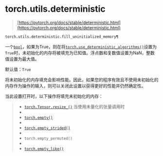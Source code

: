 # torch.utils.deterministic

> [https://pytorch.org/docs/stable/deterministic.html](https://pytorch.org/docs/stable/deterministic.html)

```py
torch.utils.deterministic.fill_uninitialized_memory¶
```

一个[`bool`](https://docs.python.org/3/library/functions.html#bool "(在Python v3.12中)")，如果为True，则在将[`torch.use_deterministic_algorithms()`](generated/torch.use_deterministic_algorithms.html#torch.use_deterministic_algorithms "torch.use_deterministic_algorithms")设置为`True`时，未初始化的内存将被填充为已知值。浮点数和复数值设置为NaN，整数值设置为最大值。

默认值：`True`

将未初始化的内存填充会影响性能。因此，如果您的程序有效且不使用未初始化的内存作为操作的输入，则可以关闭此设置以获得更好的性能并仍然确定性。

当此设置打开时，以下操作将填充未初始化的内存：

> +   [`torch.Tensor.resize_()`](generated/torch.Tensor.resize_.html#torch.Tensor.resize_ "torch.Tensor.resize_") 当使用未量化的张量调用时
> +   
> +   [`torch.empty()`](generated/torch.empty.html#torch.empty "torch.empty")
> +   
> +   [`torch.empty_strided()`](generated/torch.empty_strided.html#torch.empty_strided "torch.empty_strided")
> +   
> +   `torch.empty_permuted()`
> +   
> +   [`torch.empty_like()`](generated/torch.empty_like.html#torch.empty_like "torch.empty_like")

